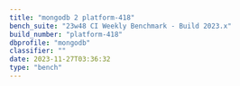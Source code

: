 ```yaml
---
title: "mongodb 2 platform-418"
bench_suite: "23w48 CI Weekly Benchmark - Build 2023.x"
build_number: "platform-418"
dbprofile: "mongodb"
classifier: ""
date: 2023-11-27T03:36:32
type: "bench"
---
```

